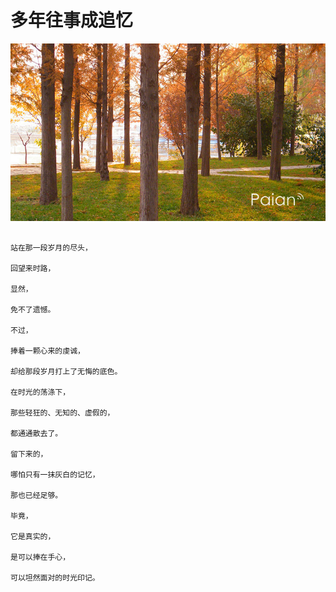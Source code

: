 # 多年往事成追忆

![林中夕阳](images/linzhongxiyang.jpg)

```

站在那一段岁月的尽头，

回望来时路，

显然，

免不了遗憾。

不过，

捧着一颗心来的虔诚，

却给那段岁月打上了无悔的底色。

在时光的荡涤下，

那些轻狂的、无知的、虚假的，

都通通散去了。

留下来的，

哪怕只有一抹灰白的记忆，

那也已经足够。

毕竟，

它是真实的，

是可以捧在手心，

可以坦然面对的时光印记。

```